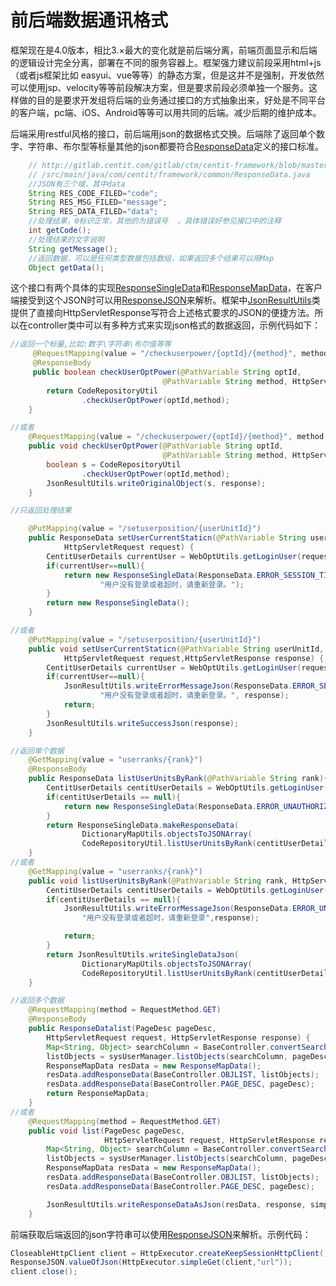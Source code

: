 # 前后端数据通讯格式

框架现在是4.0版本，相比3.×最大的变化就是前后端分离，前端页面显示和后端的逻辑设计完全分离，部署在不同的服务容器上。框架强力建议前段采用html+js（或者js框架比如 easyui、vue等等）的静态方案，但是这并不是强制，开发依然可以使用jsp、velocity等等前段解决方案，但是要求前段必须单独一个服务。这样做的目的是要求开发组将后端的业务通过接口的方式抽象出来，好处是不同平台的客户端，pc端、iOS、Android等等可以用共同的后端。减少后期的维护成本。

后端采用restful风格的接口，前后端用json的数据格式交换。后端除了返回单个数字、字符串、布尔型等标量其他的json都要符合[ResponseData](http://gitlab.centit.com/gitlab/ctm/centit-framework/blob/master/framework-adapter/src/main/java/com/centit/framework/common/ResponseData.java)定义的接口标准。

```java
    // http://gitlab.centit.com/gitlab/ctm/centit-framework/blob/master/framework-adapter\
    // /src/main/java/com/centit/framework/common/ResponseData.java
    //JSON有三个域，其中data
    String RES_CODE_FILED="code";    
    String RES_MSG_FILED="message";
    String RES_DATA_FILED="data";
    //处理结果，0标识正常，其他的为错误号  ，具体错误好参见接口中的注释 
    int getCode();
    //处理结果的文字说明
    String getMessage();
    //返回数据，可以是任何类型数据包括数组，如果返回多个结果可以用Map
    Object getData();
```

这个接口有两个具体的实现[ResponseSingleData](http://gitlab.centit.com/gitlab/ctm/centit-framework/blob/master/framework-adapter/src/main/java/com/centit/framework/common/ResponseSingleData.java)和[ResponseMapData](http://gitlab.centit.com/gitlab/ctm/centit-framework/blob/master/framework-adapter/src/main/java/com/centit/framework/common/ResponseMapData.java)，在客户端接受到这个JSON时可以用[ResponseJSON](http://gitlab.centit.com/gitlab/ctm/centit-framework/blob/master/framework-adapter/src/main/java/com/centit/framework/common/ResponseJSON.java)来解析。框架中[JsonResultUtils](http://gitlab.centit.com/gitlab/ctm/centit-framework/blob/master/framework-adapter/src/main/java/com/centit/framework/common/JsonResultUtils.java)类提供了直接向HttpServletResponse写符合上述格式要求的JSON的便捷方法。所以在controller类中可以有多种方式来实现json格式的数据返回，示例代码如下：

```java
//返回一个标量,比如:数字\字符串\布尔值等等
     @RequestMapping(value = "/checkuserpower/{optId}/{method}", method = { RequestMethod.GET })
     @ResponseBody
     public boolean checkUserOptPower(@PathVariable String optId,
                                  @PathVariable String method, HttpServletResponse response) {
        return CodeRepositoryUtil
                .checkUserOptPower(optId,method);
    }

//或者
    @RequestMapping(value = "/checkuserpower/{optId}/{method}", method = { RequestMethod.GET })
    public void checkUserOptPower(@PathVariable String optId,
                                  @PathVariable String method, HttpServletResponse response) {
        boolean s = CodeRepositoryUtil
                .checkUserOptPower(optId,method);
        JsonResultUtils.writeOriginalObject(s, response);
    }

//只返回处理结果

    @PutMapping(value = "/setuserposition/{userUnitId}")
    public ResponseData setUserCurrentStaticn(@PathVariable String userUnitId,
            HttpServletRequest request) {
        CentitUserDetails currentUser = WebOptUtils.getLoginUser(request);
        if(currentUser==null){
            return new ResponseSingleData(ResponseData.ERROR_SESSION_TIMEOUT,
                    "用户没有登录或者超时，请重新登录。");
        }
        return new ResponseSingleData();
    }

//或者
    @PutMapping(value = "/setuserposition/{userUnitId}")
    public void setUserCurrentStaticn(@PathVariable String userUnitId,
            HttpServletRequest request,HttpServletResponse response) {
        CentitUserDetails currentUser = WebOptUtils.getLoginUser(request);
        if(currentUser==null){
            JsonResultUtils.writeErrorMessageJson(ResponseData.ERROR_SESSION_TIMEOUT,
                    "用户没有登录或者超时，请重新登录。", response);
            return;
        }
        JsonResultUtils.writeSuccessJson(response);
    }

//返回单个数据
    @GetMapping(value = "userranks/{rank}")
    @ResponseBody
    public ResponseData listUserUnitsByRank(@PathVariable String rank){
        CentitUserDetails centitUserDetails = WebOptUtils.getLoginUser();
        if(centitUserDetails == null){
            return new ResponseSingleData(ResponseData.ERROR_UNAUTHORIZED, "用户没有登录或者超时，请重新登录");
        }
        return ResponseSingleData.makeResponseData(
                DictionaryMapUtils.objectsToJSONArray(
                CodeRepositoryUtil.listUserUnitsByRank(centitUserDetails.getUserCode(), rank)));
    }
//或者    
    @GetMapping(value = "userranks/{rank}")
    public void listUserUnitsByRank(@PathVariable String rank, HttpServletResponse response){
        CentitUserDetails centitUserDetails = WebOptUtils.getLoginUser();
        if(centitUserDetails == null){
            JsonResultUtils.writeErrorMessageJson(ResponseData.ERROR_UNAUTHORIZED, 
                "用户没有登录或者超时，请重新登录",response);

            return;
        }
        return JsonResultUtils.writeSingleDataJson(
                DictionaryMapUtils.objectsToJSONArray(
                CodeRepositoryUtil.listUserUnitsByRank(centitUserDetails.getUserCode(), rank)),response );
    }

//返回多个数据
    @RequestMapping(method = RequestMethod.GET)
    @ResponseBody
    public ResponseDatalist(PageDesc pageDesc,
        HttpServletRequest request, HttpServletResponse response) {
        Map<String, Object> searchColumn = BaseController.convertSearchColumn(request);
        listObjects = sysUserManager.listObjects(searchColumn, pageDesc);
        ResponseMapData resData = new ResponseMapData();
        resData.addResponseData(BaseController.OBJLIST, listObjects);
        resData.addResponseData(BaseController.PAGE_DESC, pageDesc);
        return ResponseMapData;
    }    
//或者    
    @RequestMapping(method = RequestMethod.GET)
    public void list(PageDesc pageDesc,
                     HttpServletRequest request, HttpServletResponse response) {
        Map<String, Object> searchColumn = BaseController.convertSearchColumn(request);
        listObjects = sysUserManager.listObjects(searchColumn, pageDesc);
        ResponseMapData resData = new ResponseMapData();
        resData.addResponseData(BaseController.OBJLIST, listObjects);
        resData.addResponseData(BaseController.PAGE_DESC, pageDesc);

        JsonResultUtils.writeResponseDataAsJson(resData, response, simplePropertyPreFilter);
    }
```

前端获取后端返回的json字符串可以使用[ResponseJSON](http://gitlab.centit.com/gitlab/ctm/centit-framework/blob/master/framework-adapter/src/main/java/com/centit/framework/common/ResponseJSON.java)来解析。示例代码：

```java
CloseableHttpClient client = HttpExecutor.createKeepSessionHttpClient();
ResponseJSON.valueOfJson(HttpExecutor.simpleGet(client,"url"));
client.close();
```



